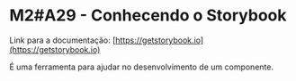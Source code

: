 # M2#A29 - Conhecendo o Storybook

Link para a documentação: [https://getstorybook.io](https://getstorybook.io)

É uma ferramenta para ajudar no desenvolvimento de um componente.
